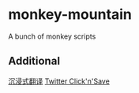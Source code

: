 # monkey-mountain
A bunch of monkey scripts

## Additional
[沉浸式翻译](https://github.com/immersive-translate/immersive-translate/blob/main/dist/userscript/immersive-translate.user.js)
[Twitter Click'n'Save](https://update.greasyfork.org/scripts/430132/Twitter%20Click%27n%27Save.user.js)
